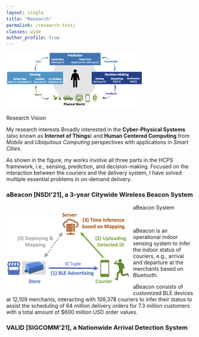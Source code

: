 ```yaml
---
layout: single
title: "Research"
permalink: /research-test/
classes: wide
author_profile: true
---
```


<p><img src="/assets/images/Research/vision.png"
height="150"
alt="Research Vision">
<figcaption>Research Vision</figcaption> 
</p>


My research interests Broadly interested in the **Cyber-Physical Systems** (also known as **Internet of Things**) and **Human Centered Computing** from *Mobile* and *Ubiquitous Computing* perspectives with applications in *Smart Cities*. 

As shown in the figure, my works involve all three parts in the HCPS framework, i.e., sensing, prediction, and decision-making. Focused on the interaction between the couriers and the delivery system, I have solved multiple essential problems in on-demand delivery.

### aBeacon [NSDI'21], a 3-year Citywide Wireless Beacon System

<p style="float: left; margin-right: 1%; margin-bottom: 0.5em;">
	<img src="/assets/images/Research/physical-beacon-diagram.png" alt="aBeacon System" style="float: left; height: 15em;">
<figcaption>aBeacon System</figcaption> 
</p>
<br />

<!-- <p style="clear: both;"> -->

aBeacon is an operational indoor sensing system to infer the indoor status of  couriers, e.g., arrival and departure at the merchants based on Bluetooth. 

aBeacon consists of customized BLE devices at 12,109 merchants, interacting with 109,378 couriers to infer their status to assist the scheduling of 64 million delivery orders for 7.3 million customers with a total amount of $600 million USD order values. <br />

### VALID [SIGCOMM'21], a  Nationwide Arrival Detection System






<!-- ## Literature Surveys

[Literature Surveys](/research/Literature-Survey/)
 -->
